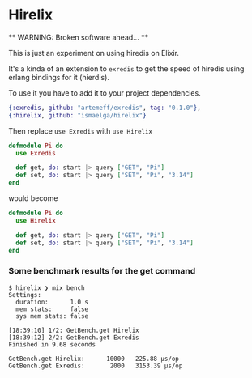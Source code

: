 Hirelix
=======

** WARNING: Broken software ahead... **

This is just an experiment on using hiredis on Elixir.

It's a kinda of an extension to `exredis` to get the speed of hiredis using erlang bindings for it (hierdis).

To use it you have to add it to your project dependencies.

```elixir
{:exredis, github: "artemeff/exredis", tag: "0.1.0"},
{:hirelix, github: "ismaelga/hirelix"}
```

Then replace `use Exredis` with `use Hirelix`
```elixir
defmodule Pi do
  use Exredis

  def get, do: start |> query ["GET", "Pi"]
  def set, do: start |> query ["SET", "Pi", "3.14"]
end
```

would become

```elixir
defmodule Pi do
  use Hirelix

  def get, do: start |> query ["GET", "Pi"]
  def set, do: start |> query ["SET", "Pi", "3.14"]
end
```

### Some benchmark results for the get command

```
$ hirelix ❯ mix bench
Settings:
  duration:      1.0 s
  mem stats:     false
  sys mem stats: false

[18:39:10] 1/2: GetBench.get Hirelix
[18:39:12] 2/2: GetBench.get Exredis
Finished in 9.68 seconds

GetBench.get Hirelix:      10000   225.88 µs/op
GetBench.get Exredis:       2000   3153.39 µs/op
```

